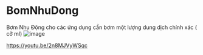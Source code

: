 # BomNhuDong
 Bơm Nhu Động cho các ứng dụng cần bơm một lượng dung dịch chính xác ( cỡ ml)
 ![image](https://user-images.githubusercontent.com/43460353/204749970-00fe0035-fb4e-4974-919e-120caf8df559.png)

https://youtu.be/2n8MJVyWSqc
